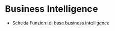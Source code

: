 # Business Intelligence
- [Scheda Funzioni di base business intelligence](Sorgenti/MB/DOC_SCH/D9BASE.md)
